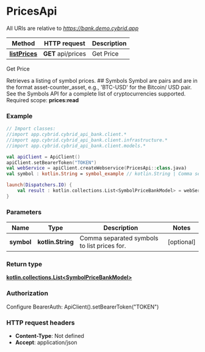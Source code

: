 # PricesApi

All URIs are relative to *https://bank.demo.cybrid.app*

Method | HTTP request | Description
------------- | ------------- | -------------
[**listPrices**](PricesApi.md#listPrices) | **GET** api/prices | Get Price



Get Price

Retrieves a listing of symbol prices.  ## Symbols  Symbol are pairs and are in the format asset-counter_asset, e.g., &#39;BTC-USD&#39; for the Bitcoin/ USD pair. See the Symbols API for a complete list of cryptocurrencies supported.    Required scope: **prices:read**

### Example
```kotlin
// Import classes:
//import app.cybrid.cybrid_api_bank.client.*
//import app.cybrid.cybrid_api_bank.client.infrastructure.*
//import app.cybrid.cybrid_api_bank.client.models.*

val apiClient = ApiClient()
apiClient.setBearerToken("TOKEN")
val webService = apiClient.createWebservice(PricesApi::class.java)
val symbol : kotlin.String = symbol_example // kotlin.String | Comma separated symbols to list prices for.

launch(Dispatchers.IO) {
    val result : kotlin.collections.List<SymbolPriceBankModel> = webService.listPrices(symbol)
}
```

### Parameters

Name | Type | Description  | Notes
------------- | ------------- | ------------- | -------------
 **symbol** | **kotlin.String**| Comma separated symbols to list prices for. | [optional]

### Return type

[**kotlin.collections.List&lt;SymbolPriceBankModel&gt;**](SymbolPriceBankModel.md)

### Authorization


Configure BearerAuth:
    ApiClient().setBearerToken("TOKEN")

### HTTP request headers

 - **Content-Type**: Not defined
 - **Accept**: application/json

